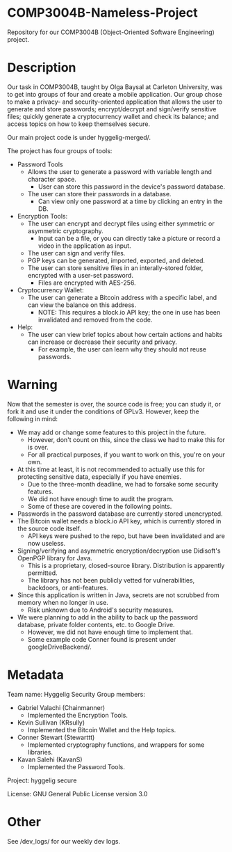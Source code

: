 # COMP3004B-Nameless-Project
Repository for our COMP3004B (Object-Oriented Software Engineering) project.

# Description
Our task in COMP3004B, taught by Olga Baysal at Carleton University, was to get into groups of four and create a mobile application. Our group chose to make a privacy- and security-oriented application that allows the user to generate and store passwords; encrypt/decrypt and sign/verify sensitive files; quickly generate a cryptocurrency wallet and check its balance; and access topics on how to keep themselves secure.

Our main project code is under hyggelig-merged/.

The project has four groups of tools:
- Password Tools
  - Allows the user to generate a password with variable length and character space.
    - User can store this password in the device's password database.
  - The user can store their passwords in a database.
    - Can view only one password at a time by clicking an entry in the DB.
- Encryption Tools:
  - The user can encrypt and decrypt files using either symmetric or asymmetric cryptography.
    - Input can be a file, or you can directly take a picture or record a video in the application as input.
  - The user can sign and verify files.
  - PGP keys can be generated, imported, exported, and deleted.
  - The user can store sensitive files in an interally-stored folder, encrypted with a user-set password.
    - Files are encrypted with AES-256.
- Cryptocurrency Wallet:
  - The user can generate a Bitcoin address with a specific label, and can view the balance on this address.
    - NOTE: This requires a block.io API key; the one in use has been invalidated and removed from the code.
- Help:
  - The user can view brief topics about how certain actions and habits can increase or decrease their security and privacy.
    - For example, the user can learn why they should not reuse passwords.

# Warning
Now that the semester is over, the source code is free; you can study it, or fork it and use it under the conditions of GPLv3.
However, keep the following in mind:
- We may add or change some features to this project in the future.
  - However, don't count on this, since the class we had to make this for is over.
  - For all practical purposes, if you want to work on this, you're on your own.
- At this time at least, it is not recommended to actually use this for protecting sensitive data, especially if you have enemies.
  - Due to the three-month deadline, we had to forsake some security features.
  - We did not have enough time to audit the program.
  - Some of these are covered in the following points.
- Passwords in the password database are currently stored unencrypted.
- The Bitcoin wallet needs a block.io API key, which is currently stored in the source code itself.
  - API keys were pushed to the repo, but have been invalidated and are now useless.
- Signing/verifying and asymmetric encryption/decryption use Didisoft's OpenPGP library for Java.
  - This is a proprietary, closed-source library. Distribution is apparently permitted.
  - The library has not been publicly vetted for vulnerabilities, backdoors, or anti-features.
- Since this application is written in Java, secrets are not scrubbed from memory when no longer in use.
  - Risk unknown due to Android's security measures.
- We were planning to add in the ability to back up the password database, private folder contents, etc. to Google Drive.
  - However, we did not have enough time to implement that.
  - Some example code Conner found is present under googleDriveBackend/.

# Metadata
Team name: Hyggelig Security
Group members:
- Gabriel Valachi (Chainmanner)
  - Implemented the Encryption Tools.
- Kevin Sullivan (KRsully)
  - Implemented the Bitcoin Wallet and the Help topics.
- Conner Stewart (Stewarttt)
  - Implemented cryptography functions, and wrappers for some libraries.
- Kavan Salehi (KavanS)
  - Implemented the Password Tools.

Project: hyggelig secure

License: GNU General Public License version 3.0

# Other
See /dev_logs/ for our weekly dev logs.
